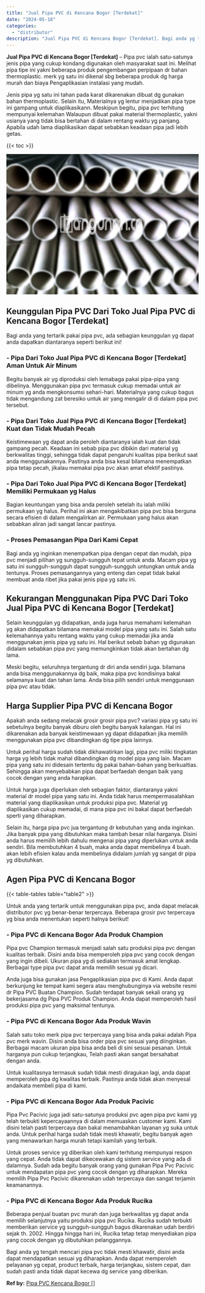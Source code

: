 ```yaml
---
title: "Jual Pipa PVC di Kencana Bogor [Terdekat]"
date: "2024-05-18"
categories: 
  - "distributor"
description: "Jual Pipa PVC di Kencana Bogor [Terdekat]. Bagi anda yg tengah mencari pipa pvc tidak mesti khawatir, disini anda dapat mendapatkan sesuai yg diharapkan. And..."
---
```


**Jual Pipa PVC di Kencana Bogor \[Terdekat\]** – Pipa pvc ialah satu-satunya jenis pipa yang cukup kondang digunakan oleh masyarakat saat ini. Melihat pipa tipe ini yakni beberapa produk pengembangan perpipaan dr bahan thermoplastic. merk yg satu ini dikenal sbg beberapa produk dg harga murah dan biaya Pengaplikasian instalasi yang mudah.

Jenis pipa yg satu ini tahan pada karat dikarenakan dibuat dg gunakan bahan thermoplastic. Selain itu, Materialnya yg lentur menjadikan pipa type ini gampang untuk diaplikasikann. Meskipun begitu, pipa pvc terhitung mempunyai kelemahan Walaupun dibuat pakai material thermoplastic, yakni usianya yang tidak bisa bertahan di dalam rentang waktu yg panjang. Apabila udah lama diaplikasikan dapat sebabkan keadaan pipa jadi lebih getas.

{{< toc >}}

![Jual Pipa PVC di Kencana Bogor [Terdekat]](/images/jaul-pipa-pvc-62.png)

## Keunggulan Pipa PVC Dari Toko Jual Pipa PVC di Kencana Bogor \[Terdekat\]

Bagi anda yang tertarik pakai pipa pvc, ada sebagian keunggulan yg dapat anda dapatkan diantaranya seperti berikut ini!

### \- Pipa Dari Toko Jual Pipa PVC di Kencana Bogor \[Terdekat\] Aman Untuk Air Minum

Begitu banyak air yg diproduksi oleh lemabaga pakai pipa-pipa yang dibelinya. Menggunakan pipa pvc termasuk cukup memadai untuk air minum yg anda mengkonsumsi sehari-hari. Materialnya yang cukup bagus tidak mengandung zat beresiko untuk air yang mengalir di di dalam pipa pvc tersebut.

### \- Pipa Dari Toko Jual Pipa PVC di Kencana Bogor \[Terdekat\] Kuat dan Tidak Mudah Pecah

Keistimewaan yg dapat anda peroleh diantaranya ialah kuat dan tidak gampang pecah. Keadaan ini sebab pipa pvc dibikin dari material yg berkwalitas tinggi, sehingga tidak dapat pengaruhi kualitas pipa berikut saat anda menggunakannya. Pastinya anda bisa kesal bilamana menempatkan pipa tetap pecah, jikalau memakai pipa pvc akan amat efektif pastinya.

### \- Pipa Dari Toko Jual Pipa PVC di Kencana Bogor \[Terdekat\] Memiliki Permukaan yg Halus

Bagian keuntungan yang bisa anda peroleh setelah itu ialah miliki permukaan yg halus. Perihal ini akan mengakibatkan pipa pvc bisa berguna secara efisien di dalam mengalirkan air. Permukaan yang halus akan sebabkan aliran jadi sangat lancar pastinya.

### \- Proses Pemasangan Pipa Dari Kami Cepat

Bagi anda yg inginkan menempatkan pipa dengan cepat dan mudah, pipa pvc menjadi pilihan yg sungguh-sungguh tepat untuk anda. Macam pipa yg satu ini sungguh-sungguh dapat sungguh-sungguh untungkan untuk anda tentunya. Proses pemasangannya yang enteng dan cepat tidak bakal membuat anda ribet jika pakai jenis pipa yg satu ini.

## Kekurangan Menggunakan Pipa PVC Dari Toko Jual Pipa PVC di Kencana Bogor \[Terdekat\]

Selain keunggulan yg didapatkan, anda juga harus memahami kelemahan yg akan didapatkan bilamana memakai model pipa yang satu ini. Salah satu kelemahannya yaitu rentang waktu yang cukup memadai jika anda menggunakan jenis pipa yg satu ini. Hal berikut sebab bahan yg digunakan didalam sebabkan pipa pvc yang memungkinkan tidak akan bertahan dg lama.

Meski begitu, seluruhnya tergantung dr diri anda sendiri juga. bilamana anda bisa menggunakannya dg baik, maka pipa pvc kondisinya bakal selamanya kuat dan tahan lama. Anda bisa pilih sendiri untuk menggunaan pipa pvc atau tidak.

## Harga Supplier Pipa PVC di Kencana Bogor

Apakah anda sedang melacak grosir grosir pipa pvc? variasi pipa yg satu ini sebetulnya begitu banyak diburu oleh begitu banyak kalangan. Hal ini dikarenakan ada banyak keistimewaan yg dapat didapatkan jika memilih menggunakan pipa pvc dibandingkan dg tipe pipa lainnya.

Untuk perihal harga sudah tidak dikhawatirkan lagi, pipa pvc miliki tingkatan harga yg lebih tidak mahal dibandingkan dg model pipa yang lain. Macam pipa yang satu ini didesain tertentu dg pakai bahan-bahan yang berkualtias. Sehingga akan menyebabkan pipa dapat berfaedah dengan baik yang cocok dengan yang anda harapkan.

Untuk harga juga diperlukan oleh sebagian faktor, diantaranya yakni material dr model pipa yang satu ini. Anda tidak harus mempermasalahkan material yang diaplikasikan untuk produksi pipa pvc. Material yg diaplikasikan cukup memadai, di mana pipa pvc ini bakal dapat berfaedah sperti yang diharapkan.

Selain itu, harga pipa pvc jua tergantung dr kebutuhan yang anda inginkan. Jika banyak pipa yang dibutuhkan maka tambah besar nilai harganya. Disini anda harus memilih lebih dahulu mengenai pipa yang diperlukan untuk anda sendiri. Bila membutuhkan 4 buah, maka anda dapat membelinya 4 buah. akan lebih efisien kalau anda membelinya didalam jumlah yg sangat dr pipa yg dibutuhkan.

## Agen Pipa PVC di Kencana Bogor

{{< table-tables table="table2" >}}

Untuk anda yang tertarik untuk menggunakan pipa pvc, anda dapat melacak distributor pvc yg benar-benar terpercaya. Beberapa grosir pvc terpercaya yg bisa anda menentukan seperti halnya berikut!

### \- Pipa PVC di Kencana Bogor Ada Produk Champion

Pipa pvc Champion termasuk menjadi salah satu produksi pipa pvc dengan kualitas terbaik. Disini anda bisa memperoleh pipa pvc yang cocok dengan yang ingin dibeli. Ukuran pipa yg di sediakan termasuk amat lengkap. Berbagai type pipa pvc dapat anda memilih sesuai yg dicari.

Anda juga bisa gunakan jasa Pengaplikasian pipa pvc di Kami. Anda dapat berkunjung ke tempat kami segera atau menghubunginya via website resmi dr Pipa PVC Buatan Champion. Sudah terdapat banyak sekali orang yg bekerjasama dg Pipa PVC Produk Champion. Anda dapat memperoleh hasil produksi pipa pvc yang maksimal tentunya.

### \- Pipa PVC di Kencana Bogor Ada Produk Wavin

Salah satu toko merk pipa pvc terpercaya yang bisa anda pakai adalah Pipa pvc merk wavin. Disini anda bisa order pipa pvc sesuai yang diinginkan. Berbagai macam ukuran pipa bisa anda beli di sini sesuai pesanan. Untuk harganya pun cukup terjangkau, Telah pasti akan sangat bersahabat dengan anda.

Untuk kualitasnya termasuk sudah tidak mesti diragukan lagi, anda dapat memperoleh pipa dg kwalitas terbaik. Pastinya anda tidak akan menyesal andaikata membeli pipa di kami.

### \- Pipa PVC di Kencana Bogor Ada Produk Pacivic

Pipa Pvc Pacivic juga jadi satu-satunya produksi pvc agen pipa pvc kami yg telah terbukti kepercayaannya di dalam memuaskan customer kami. Kami disini telah pasti terpercaya dan bakal menambahkan layanan yg suka untuk anda. Untuk perihal harga sudah tidak mesti khawatir, begitu banyak agen yang menawarkan harga murah tetapi kamilah yang terbaik.

Untuk proses service yg diberikan oleh kami terhitung mempunyai respon yang cepat. Anda tidak dapat dikecewakan dg sistem service yang ada di dalamnya. Sudah ada begitu banyak orang yang gunakan Pipa Pvc Pacivic untuk mendapatan pipa pvc yang cocok dengan yg diharapkan. Mereka memilih Pipa Pvc Pacivic dikarenakan udah terpercaya dan sangat terjamin keamanannya.

### \- Pipa PVC di Kencana Bogor Ada Produk Rucika

Beberapa penjual buatan pvc murah dan juga berkwalitas yg dapat anda memilih selanjutnya yaitu produksi pipa pvc Rucika. Rucika sudah terbukti memberikan service yg sungguh-sungguh bagus dikarenakan udah berdiri sejak th. 2002. Hingga hingga hari ini, Rucika tetap tetap menyediakan pipa yang cocok dengan yg dibutuhkan pelanggannya.

Bagi anda yg tengah mencari pipa pvc tidak mesti khawatir, disini anda dapat mendapatkan sesuai yg diharapkan. Anda dapat memperoleh pelayanan yg cepat, product terbaik, harga terjangkau, sistem cepat, dan sudah pasti anda tidak dapat kecewa dg service yang diberikan.

**Ref by:** [Pipa PVC Kencana Bogor []](https://id.wikipedia.org/wiki/Pipa)
